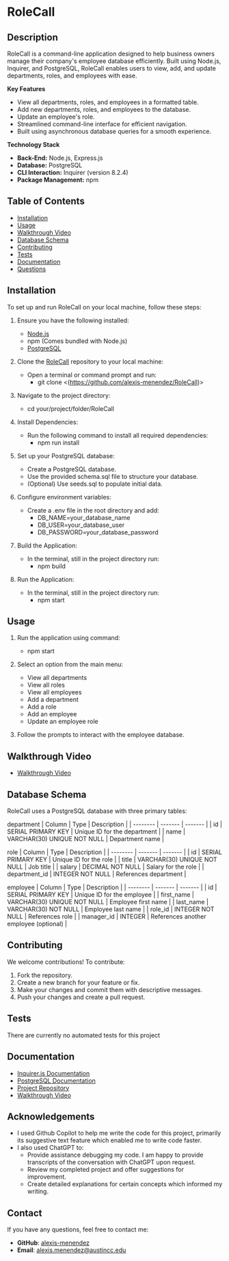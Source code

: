 #  RoleCall
##  **Description**

RoleCall is a command-line application designed to help business owners manage their company's employee database efficiently. Built using Node.js, Inquirer, and PostgreSQL, RoleCall enables users to view, add, and update departments, roles, and employees with ease.

**Key Features**

* View all departments, roles, and employees in a formatted table.
* Add new departments, roles, and employees to the database.
* Update an employee's role.
* Streamlined command-line interface for efficient navigation.
* Built using asynchronous database queries for a smooth experience.

**Technology Stack**

* **Back-End:** Node.js, Express.js
* **Database:** PostgreSQL
* **CLI Interaction:** Inquirer (version 8.2.4)
* **Package Management:** npm

## Table of Contents

* [Installation](#installation)
* [Usage](#usage)
* [Walkthrough Video](#walkthrough-video)
* [Database Schema](#database-schema)
* [Contributing](#contributing)
* [Tests](#tests)
* [Documentation](#documentation)
* [Questions](#questions)


## Installation

To set up and run RoleCall on your local machine, follow these steps:

1. Ensure you have the following installed:
	* [Node.js](https://nodejs.org/) 
	* npm (Comes bundled with Node.js)
	* [PostgreSQL](https://www.postgresql.org/)
   
2. Clone the [RoleCall](https://github.com/alexis-menendez/RoleCall) repository to your local machine:
	* Open a terminal or command prompt and run:
	  * git clone <(https://github.com/alexis-menendez/RoleCall)>

3. Navigate to the project directory:
	* cd your/project/folder/RoleCall

4. Install Dependencies:
	* Run the following command to install all required dependencies:
	  * npm run install

5. Set up your PostgreSQL database:
	* Create a PostgreSQL database.
	* Use the provided schema.sql file to structure your database.
	* (Optional) Use seeds.sql to populate initial data.

6. Configure environment variables:

	* Create a .env file in the root directory and add:
	  * DB_NAME=your_database_name
	  * DB_USER=your_database_user
	  * DB_PASSWORD=your_database_password

7. Build the Application:
	* In the terminal, still in the project directory run:
	  * npm build

8. Run the Application:
	* In the terminal, still in the project directory run:
	  * npm start

## Usage

1. Run the application using command:
	* npm start

2. Select an option from the main menu:
	* View all departments
	* View all roles
	* View all employees
	* Add a department
	* Add a role
	* Add an employee
	* Update an employee role

3. Follow the prompts to interact with the employee database.


## Walkthrough Video

* [Walkthrough Video](https://drive.google.com/LINK/GOES/HERE)

## Database Schema

RoleCall uses a PostgreSQL database with three primary tables:

department
| Column    | Type | Description |
| -------- | ------- | ------- |
| id  | SERIAL PRIMARY KEY    | Unique ID for the department    |
| name | VARCHAR(30) UNIQUE NOT NULL     | Department name    |

role
| Column    | Type | Description |
| -------- | ------- | ------- |
| id  | SERIAL PRIMARY KEY    | Unique ID for the role   |
| title | VARCHAR(30) UNIQUE NOT NULL     | Job title    |
| salary  | DECIMAL NOT NULL    | Salary for the role    |
| department_id | INTEGER NOT NULL     | References department    |

employee
| Column    | Type | Description |
| -------- | ------- | ------- |
| id  | SERIAL PRIMARY KEY    | Unique ID for the employee   |
| first_name | VARCHAR(30) UNIQUE NOT NULL     | Employee first name    |
| last_name  | VARCHAR(30) NOT NULL   | Employee last name    |
| role_id | INTEGER NOT NULL     | References role    |
| manager_id  | INTEGER    | References another employee (optional)    |

## Contributing

We welcome contributions! To contribute:

1. Fork the repository.
2. Create a new branch for your feature or fix.
3. Make your changes and commit them with descriptive messages.
4. Push your changes and create a pull request.


## Tests

There are currently no automated tests for this project

## Documentation

* [Inquirer.js Documentation](https://www.npmjs.com/package/inquirer)
* [PostgreSQL Documentation](https://www.postgresql.org/docs/)
* [Project Repository](https://github.com/alexis-menendez/RoleCall)
* [Walkthrough Video](https://drive.google.com/LINK/GOES/HERE)

## Acknowledgements

* I used Github Copilot to help me write the code for this project, primarily its suggestive text feature which enabled me to write code faster.
* I also used ChatGPT to:
  	* Provide assistance debugging my code. I am happy to provide transcripts of the conversation with ChatGPT upon request.
  	* Review my completed project and offer suggestions for improvement.
  	* Create detailed explanations for certain concepts which informed my writing.

## Contact

If you have any questions, feel free to contact me:

*  **GitHub**: [alexis-menendez](https://github.com/alexis-menendez)
*  **Email**: alexis.menendez@austincc.edu



